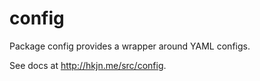 config
=====

Package config provides a wrapper around YAML configs.

See docs at http://hkjn.me/src/config.
